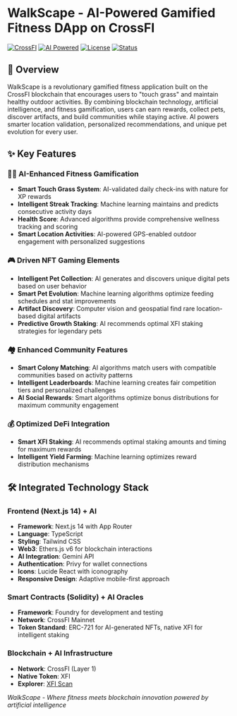 # WalkScape - AI-Powered Gamified Fitness DApp on CrossFI

[![CrossFI](https://img.shields.io/badge/Network-CrossFI-green.svg)](https://crossfi.org/)
[![AI Powered](https://img.shields.io/badge/AI-Powered-purple.svg)](https://openai.com/)
[![License](https://img.shields.io/badge/License-MIT-blue.svg)](LICENSE)
[![Status](https://img.shields.io/badge/Status-Active%20Development-orange.svg)]()

## 🌱 Overview

WalkScape is a revolutionary gamified fitness application built on the CrossFI blockchain that encourages users to "touch grass" and maintain healthy outdoor activities. By combining blockchain technology, artificial intelligence, and fitness gamification, users can earn rewards, collect pets, discover artifacts, and build communities while staying active. AI powers smarter location validation, personalized recommendations, and unique pet evolution for every user.


## ✨ Key Features

### 🏃‍♂️ **AI-Enhanced Fitness Gamification**
- **Smart Touch Grass System**: AI-validated daily check-ins with nature for XP rewards
- **Intelligent Streak Tracking**: Machine learning maintains and predicts consecutive activity days
- **Health Score**: Advanced algorithms provide comprehensive wellness tracking and scoring
- **Smart Location Activities**: AI-powered GPS-enabled outdoor engagement with personalized suggestions

### 🎮 **Driven NFT Gaming Elements**
- **Intelligent Pet Collection**: AI generates and discovers unique digital pets based on user behavior
- **Smart Pet Evolution**: Machine learning algorithms optimize feeding schedules and stat improvements
- **Artifact Discovery**: Computer vision and geospatial find rare location-based digital artifacts
- **Predictive Growth Staking**: AI recommends optimal XFI staking strategies for legendary pets

### 🏘️ **Enhanced Community Features**
- **Smart Colony Matching**: AI algorithms match users with compatible communities based on activity patterns
- **Intelligent Leaderboards**: Machine learning creates fair competition tiers and personalized challenges
- **AI Social Rewards**: Smart algorithms optimize bonus distributions for maximum community engagement

### 💰 **Optimized DeFi Integration**
- **Smart XFI Staking**: AI recommends optimal staking amounts and timing for maximum rewards
- **Intelligent Yield Farming**: Machine learning optimizes reward distribution mechanisms

## 🛠️ Integrated Technology Stack

### Frontend (Next.js 14) + AI
- **Framework**: Next.js 14 with App Router
- **Language**: TypeScript
- **Styling**: Tailwind CSS
- **Web3**: Ethers.js v6 for blockchain interactions
- **AI Integration**: Gemini API
- **Authentication**: Privy for wallet connections
- **Icons**: Lucide React with iconography
- **Responsive Design**: Adaptive mobile-first approach

### Smart Contracts (Solidity) + AI Oracles
- **Framework**: Foundry for development and testing
- **Network**: CrossFI Mainnet
- **Token Standard**: ERC-721 for AI-generated NFTs, native XFI for intelligent staking

### Blockchain + AI Infrastructure
- **Network**: CrossFI (Layer 1)
- **Native Token**: XFI 
- **Explorer**: [XFI Scan](https://test.xfiscan.com)




*WalkScape - Where fitness meets blockchain innovation powered by artificial intelligence*
